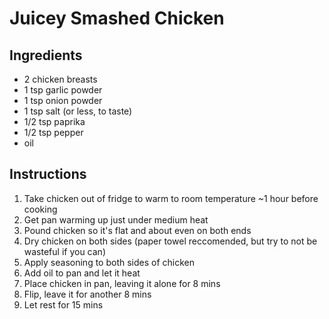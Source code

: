 # Juicey Smashed Chicken
## Ingredients
* 2 chicken breasts
* 1 tsp garlic powder
* 1 tsp onion powder
* 1 tsp salt (or less, to taste)
* 1/2 tsp paprika
* 1/2 tsp pepper
* oil

## Instructions
1. Take chicken out of fridge to warm to room temperature ~1 hour before cooking
2. Get pan warming up just under medium heat
3. Pound chicken so it's flat and about even on both ends
4. Dry chicken on both sides (paper towel reccomended, but try to not be wasteful if you can)
5. Apply seasoning to both sides of chicken
6. Add oil to pan and let it heat
7. Place chicken in pan, leaving it alone for 8 mins
8. Flip, leave it for another 8 mins
9. Let rest for 15 mins
